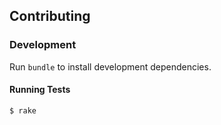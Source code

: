 ## Contributing

### Development

Run `bundle` to install development dependencies.

#### Running Tests

```
$ rake
```
